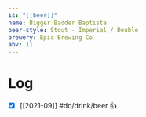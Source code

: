 ```yaml
---
is: "[[beer]]"
name: Bigger Badder Baptista
beer-style: Stout - Imperial / Double
brewery: Epic Brewing Co
abv: 11
---
```

# Log
- [x] [[2021-09]] #do/drink/beer 👍
